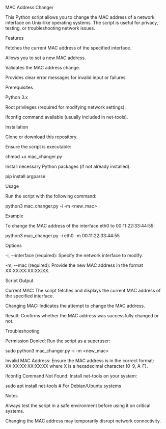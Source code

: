 MAC Address Changer

This Python script allows you to change the MAC address of a network interface on Unix-like operating systems. The script is useful for privacy, testing, or troubleshooting network issues.

Features

Fetches the current MAC address of the specified interface.

Allows you to set a new MAC address.

Validates the MAC address change.

Provides clear error messages for invalid input or failures.

Prerequisites

Python 3.x

Root privileges (required for modifying network settings).

ifconfig command available (usually included in net-tools).

Installation

Clone or download this repository.

Ensure the script is executable:

chmod +x mac_changer.py

Install necessary Python packages (if not already installed):

pip install argparse

Usage

Run the script with the following command:

python3 mac_changer.py -i <interface> -m <new_mac>

Example

To change the MAC address of the interface eth0 to 00:11:22:33:44:55:

python3 mac_changer.py -i eth0 -m 00:11:22:33:44:55

Options

-i, --interface (required): Specify the network interface to modify.

-m, --mac (required): Provide the new MAC address in the format XX:XX:XX:XX:XX:XX.

Script Output

Current MAC:
The script fetches and displays the current MAC address of the specified interface.

Changing MAC:
Indicates the attempt to change the MAC address.

Result:
Confirms whether the MAC address was successfully changed or not.

Troubleshooting

Permission Denied:
Run the script as a superuser:

sudo python3 mac_changer.py -i <interface> -m <new_mac>

Invalid MAC Address:
Ensure the MAC address is in the correct format: XX:XX:XX:XX:XX:XX where X is a hexadecimal character (0-9, A-F).

ifconfig Command Not Found:
Install net-tools on your system:

sudo apt install net-tools  # For Debian/Ubuntu systems

Notes

Always test the script in a safe environment before using it on critical systems.

Changing the MAC address may temporarily disrupt network connectivity.

